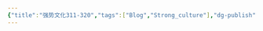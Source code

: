 ```yaml
---
{"title":"强势文化311-320","tags":["Blog","Strong_culture"],"dg-publish":true,"dg-note-icon":5,"permalink":"/🌓Interest_兴趣/Exalt 提升/强势文化/32强势文化311-320/","dgPassFrontmatter":true,"noteIcon":5,"created":"2024-09-19T10:56:51.608+08:00","updated":"2024-09-19T11:00:21.511+08:00"}
---
```



